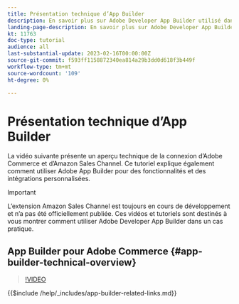 ```yaml
---
title: Présentation technique d’App Builder
description: En savoir plus sur Adobe Developer App Builder utilisé dans Adobe Commerce avec une présentation technique
landing-page-description: En savoir plus sur Adobe Developer App Builder utilisé dans Adobe Commerce avec une présentation technique
kt: 11763
doc-type: tutorial
audience: all
last-substantial-update: 2023-02-16T00:00:00Z
source-git-commit: f593ff1158872340ea814a29b3dd0d618f3b449f
workflow-type: tm+mt
source-wordcount: '109'
ht-degree: 0%

---
```



# Présentation technique d’App Builder

La vidéo suivante présente un aperçu technique de la connexion d’Adobe Commerce et d’Amazon Sales Channel. Ce tutoriel explique également comment utiliser Adobe App Builder pour des fonctionnalités et des intégrations personnalisées.

>[!IMPORTANT]
>
>L’extension Amazon Sales Channel est toujours en cours de développement et n’a pas été officiellement publiée.  Ces vidéos et tutoriels sont destinés à vous montrer comment utiliser Adobe Developer App Builder dans un cas pratique.


## App Builder pour Adobe Commerce {#app-builder-technical-overview}

>[!VIDEO](https://video.tv.adobe.com/v/3413512)

{{$include /help/_includes/app-builder-related-links.md}}
